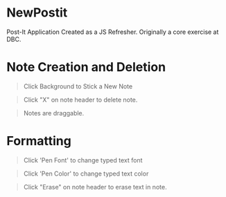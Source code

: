 NewPostit
=========

Post-It Application Created as a JS Refresher. Originally a core exercise at DBC.


Note Creation and Deletion
==========================

> Click Background to Stick a New Note

> Click "X" on note header to delete note.

> Notes are draggable.


Formatting
==========

> Click 'Pen Font' to change typed text font

> Click 'Pen Color' to change typed text color

> Click "Erase" on note header to erase text in note.

